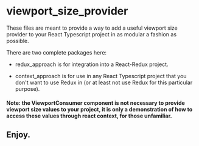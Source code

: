 # viewport_size_provider

These files are meant to provide a way to add a useful viewport size provider to your React Typescript project in as modular a fashion as possible.

There are two complete packages here: 

- redux_approach is for integration into a React-Redux project.

- context_approach is for use in any React Typescript project that you don't want to use Redux in (or at least not use Redux for this particular purpose).
#### Note: the ViewportConsumer component is not necessary to provide viewport size values to your project, it is only a demonstration of how to access these values through react context, for those unfamiliar.

## Enjoy.
